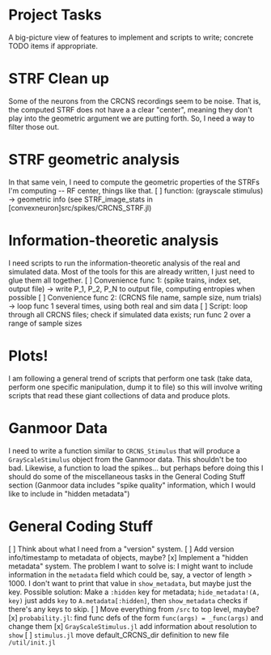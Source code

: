 # Project Tasks
A big-picture view of features to implement and scripts to write; concrete TODO items if appropriate.

# STRF Clean up

Some of the neurons from the CRCNS recordings seem to be noise. That is, the
computed STRF does not have a a clear "center", meaning they don't play into the
geometric argument we are putting forth. So, I need a way to filter those out.

# STRF geometric analysis

In that same vein, I need to compute the geometric properties of the STRFs I'm
computing -- RF center, things like that.
[ ] function: (grayscale stimulus) -> geometric info (see STRF_image_stats in [convexneuron]src/spikes/CRCNS_STRF.jl)

# Information-theoretic analysis

I need scripts to run the information-theoretic analysis of the real and
simulated data. Most of the tools for this are already written, I just need to
glue them all together.
[ ] Convenience func 1: (spike trains, index set, output file) -> write P_1, P_2, P_N to output file, computing entropies when possible
[ ] Convenience func 2: (CRCNS file name, sample size, num trials) -> loop func 1 several times, using both real and sim data
[ ] Script: loop through all CRCNS files; check if simulated data exists; run func 2 over a range of sample sizes

# Plots!

I am following a general trend of scripts that perform one task (take data,
perform one specific manipulation, dump it to file) so this will involve writing
scripts that read these giant collections of data and produce plots.

# Ganmoor Data

I need to write a function similar to `CRCNS_Stimulus` that will produce a
`GrayScaleStimulus` object from the Ganmoor data. This shouldn't be too bad.
Likewise, a function to load the spikes... but perhaps before doing this I
should do some of the miscellaneous tasks in the General Coding Stuff section
(Ganmoor data includes "spike quality" information, which I would like to
include in "hidden metadata")

# General Coding Stuff

[ ] Think about what I need from a "version" system.
[ ] Add version info/timestamp to metadata of objects, maybe?
[x] Implement a "hidden metadata" system. The problem I want to solve is: I might want to include information in the `metadata` field which could be, say, a vector of length > 1000. I don't want to print that value in `show_metadata`, but maybe just the key.
    Possible solution: Make a `:hidden` key for metadata; `hide_metadata!(A, key)` just adds `key` to `A.metadata[:hidden]`, then `show_metadata` checks if there's any keys to skip.
[ ] Move everything from `/src` to top level, maybe?
[x] `probability.jl`: find func defs of the form `func(args) = _func(args)` and change them
[x] `GrayScaleStimulus.jl` add information about resolution to `show`
[ ] `stimulus.jl` move default_CRCNS_dir definition to new file `/util/init.jl`
